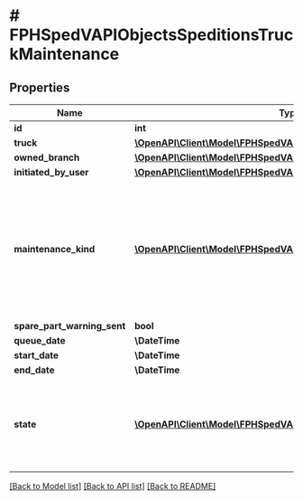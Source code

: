 # # FPHSpedVAPIObjectsSpeditionsTruckMaintenance

## Properties

Name | Type | Description | Notes
------------ | ------------- | ------------- | -------------
**id** | **int** |  | [readonly]
**truck** | [**\OpenAPI\Client\Model\FPHSpedVAPIObjectsSpeditionsTruck**](FPHSpedVAPIObjectsSpeditionsTruck.md) |  | [readonly]
**owned_branch** | [**\OpenAPI\Client\Model\FPHSpedVAPIObjectsSpeditionsOwnedBranch**](FPHSpedVAPIObjectsSpeditionsOwnedBranch.md) |  | [readonly]
**initiated_by_user** | [**\OpenAPI\Client\Model\FPHSpedVAPIObjectsUsersUser**](FPHSpedVAPIObjectsUsersUser.md) |  | [readonly]
**maintenance_kind** | [**\OpenAPI\Client\Model\FPHSpedVAPIEnumsMaintenanceKind**](FPHSpedVAPIEnumsMaintenanceKind.md) | 0 &#x3D; Engine  1 &#x3D; OszilationDamper  2 &#x3D; Stabilizer  3 &#x3D; StoneChip  4 &#x3D; Transmission  5 &#x3D; Wishbone  6 &#x3D; BrakePads  7 &#x3D; BrakeDiscs  8 &#x3D; EngineMaintenance  9 &#x3D; TireChange  10 &#x3D; MainCheck  11 &#x3D; SafetyCheck  12 &#x3D; SaddlePlate  13 &#x3D; AirPressureUnit  14 &#x3D; Alternator  15 &#x3D; BrakeVentil  -1 &#x3D; NotSet | [readonly]
**spare_part_warning_sent** | **bool** |  | [readonly]
**queue_date** | **\DateTime** |  | [readonly]
**start_date** | **\DateTime** |  | [readonly]
**end_date** | **\DateTime** |  | [readonly]
**state** | [**\OpenAPI\Client\Model\FPHSpedVAPIEnumsMaintenanceState**](FPHSpedVAPIEnumsMaintenanceState.md) | 0 &#x3D; Enqueued  11 &#x3D; InDrive  12 &#x3D; NotInOwnedBranch  13 &#x3D; OtherMaintenanceActive  21 &#x3D; MissingSpareParts  22 &#x3D; NotEnoughMaintenancePlaces  91 &#x3D; Processing  92 &#x3D; ProcessingButDelayed  93 &#x3D; Finished  -1 &#x3D; NotSet | [readonly]

[[Back to Model list]](../../README.md#models) [[Back to API list]](../../README.md#endpoints) [[Back to README]](../../README.md)
